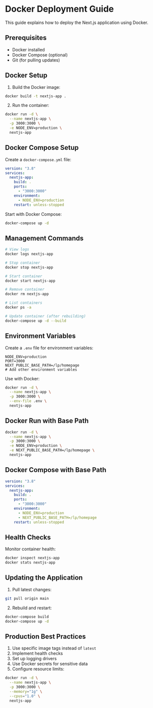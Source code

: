 # Docker Deployment Guide

This guide explains how to deploy the Next.js application using Docker.

## Prerequisites

- Docker installed
- Docker Compose (optional)
- Git (for pulling updates)

## Docker Setup

1. Build the Docker image:

```bash
docker build -t nextjs-app .
```

2. Run the container:

```bash
docker run -d \
  --name nextjs-app \
  -p 3000:3000 \
  -e NODE_ENV=production \
  nextjs-app
```

## Docker Compose Setup

Create a `docker-compose.yml` file:

```yaml
version: "3.8"
services:
  nextjs-app:
    build: .
    ports:
      - "3000:3000"
    environment:
      - NODE_ENV=production
    restart: unless-stopped
```

Start with Docker Compose:

```bash
docker-compose up -d
```

## Management Commands

```bash
# View logs
docker logs nextjs-app

# Stop container
docker stop nextjs-app

# Start container
docker start nextjs-app

# Remove container
docker rm nextjs-app

# List containers
docker ps -a

# Update container (after rebuilding)
docker-compose up -d --build
```

## Environment Variables

Create a `.env` file for environment variables:

```env
NODE_ENV=production
PORT=3000
NEXT_PUBLIC_BASE_PATH=/lp/homepage
# Add other environment variables
```

Use with Docker:

```bash
docker run -d \
  --name nextjs-app \
  -p 3000:3000 \
  --env-file .env \
  nextjs-app
```

## Docker Run with Base Path

```bash
docker run -d \
  --name nextjs-app \
  -p 3000:3000 \
  -e NODE_ENV=production \
  -e NEXT_PUBLIC_BASE_PATH=/lp/homepage \
  nextjs-app
```

## Docker Compose with Base Path

```yaml
version: "3.8"
services:
  nextjs-app:
    build: .
    ports:
      - "3000:3000"
    environment:
      - NODE_ENV=production
      - NEXT_PUBLIC_BASE_PATH=/lp/homepage
    restart: unless-stopped
```

## Health Checks

Monitor container health:

```bash
docker inspect nextjs-app
docker stats nextjs-app
```

## Updating the Application

1. Pull latest changes:

```bash
git pull origin main
```

2. Rebuild and restart:

```bash
docker-compose build
docker-compose up -d
```

## Production Best Practices

1. Use specific image tags instead of `latest`
2. Implement health checks
3. Set up logging drivers
4. Use Docker secrets for sensitive data
5. Configure resource limits:

```bash
docker run -d \
  --name nextjs-app \
  -p 3000:3000 \
  --memory="1g" \
  --cpus="1.0" \
  nextjs-app
```
